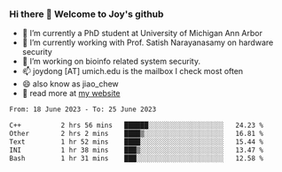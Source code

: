 ### Hi there 👋 Welcome to Joy's github

- 🔭 I’m currently a PhD student at University of Michigan Ann Arbor
- 🌱 I’m currently working with Prof. Satish Narayanasamy on hardware security
- 👯 I’m working on bioinfo related system security. 
- 📫 joydong [AT] umich.edu is the mailbox I check most often
- 😄 also know as jiao_chew
- 💬 read more at [my website](https://joydddd.github.io/)
<!--START_SECTION:waka-->

```txt
From: 18 June 2023 - To: 25 June 2023

C++          2 hrs 56 mins   ██████░░░░░░░░░░░░░░░░░░░   24.23 %
Other        2 hrs 2 mins    ████▒░░░░░░░░░░░░░░░░░░░░   16.81 %
Text         1 hr 52 mins    ████░░░░░░░░░░░░░░░░░░░░░   15.44 %
INI          1 hr 38 mins    ███▒░░░░░░░░░░░░░░░░░░░░░   13.47 %
Bash         1 hr 31 mins    ███░░░░░░░░░░░░░░░░░░░░░░   12.58 %
```

<!--END_SECTION:waka-->
